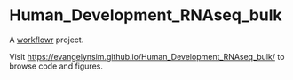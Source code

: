 # Human_Development_RNAseq_bulk

A [workflowr][] project.

[workflowr]: https://github.com/jdblischak/workflowr

Visit https://evangelynsim.github.io/Human_Development_RNAseq_bulk/ to browse code and figures.
